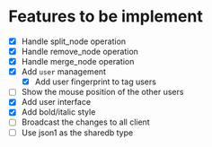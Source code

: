 # Features to be implement

- [x] Handle split_node operation
- [x] Handle remove_node operation
- [x] Handle merge_node operation
- [x] Add `user` management
  - [x] Add user fingerprint to tag users
- [ ] Show the mouse position of the other users
- [x] Add user interface
- [x] Add bold/italic style
- [ ] Broadcast the changes to all client
- [ ] Use json1 as the sharedb type

